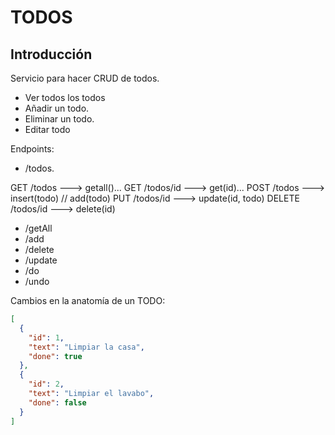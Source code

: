 # TODOS

## Introducción

Servicio para hacer CRUD de todos.

- Ver todos los todos
- Añadir un todo.
- Eliminar un todo.
- Editar todo

Endpoints:

- /todos.

GET /todos  ---> getall()...
GET /todos/id ---> get(id)...
POST /todos ---> insert(todo) // add(todo)
PUT /todos/id ---> update(id, todo)
DELETE /todos/id ---> delete(id)

- /getAll
- /add
- /delete
- /update
- /do
- /undo

Cambios en la anatomía de un TODO:

```json
[
  {
    "id": 1,
    "text": "Limpiar la casa",
    "done": true
  },
  {
    "id": 2,
    "text": "Limpiar el lavabo",
    "done": false
  }
]
```


